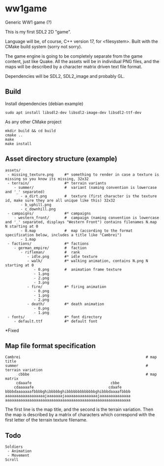# ww1game
Generic WW1 game (?)

This is my first SDL2 2D "game".

Language will be, of course, C++ version 17, for \<filesystem>. Built with the CMake build system (sorry not sorry).

The game engine is going to be completely separate from the game content, just like Quake.
All the assets will be in individual PNG files, and the maps will be described by a character matrix driven text file format.

Dependencies will be SDL2, SDL2_image and probably GL.

## Build
Install dependencies (debian example)
```
sudo apt install libsdl2-dev libsdl2-image-dev libsdl2-ttf-dev
```
As any other CMake project
```
mkdir build && cd build
cmake ..
make
make install
```

## Asset directory structure (example)
```
assets/
 - missing_texture.png     #* something to render in case a texture is missing so you know its missing, 32x32
 - terrain/                #* terrain variants
    - summer/              #  variant (naming convention is lowercase and '_' separated)
       - a_dirt.png        #  texture (first character is the texture id, make sure they are all unique like this) 32x32
       - b_uphill.png
       - c_downhill.png
 - campaigns/              #* campaigns
    - western_front/       #  campaign (naming convention is lowercase and '_' separated, displays "Western Front") contains filenames N.map N starting at 0
       - 0.map             #  map (according to the format specification below, includes a title like "Cambrei")
       - 1.map
 - factions/               #* factions
    - german_empire/       #  faction
       - rifleman/         #  rank
          - idle.png       #* idle texture
          - walk/          #* walking animation, contains N.png N starting at 0
             - 0.png       #  animation frame texture
             - 1.png
             - 2.png
             - 3.png
          - fire/          #* firing animation
             - 0.png
             - 1.png
             - 2.png
          - death/         #* death animation
             - 0.png
             - 1.png
 - fonts/                  #* font directory
    - default.ttf          #* default font
```
*Fixed

## Map file format specification
```
Cambrei                                                         # map title
summer                                                          # terrain variation
      cbbbe                                                     # map matrix
     cdaaafe                                    cbbe     
    cdaaaaafe                                  cdaafe    
bbbbdaaaaaaafbbbbghibbbbbghibbbbbbbbbbbbbghibbbdaaaafbbbb
aaaaaaaaaaaaaaaaaajaaaaaaajaaaaaaaaaaaaaaajaaaaaaaaaaaaaa
aaaaaaaaaaaaaaaaaaaaaaaaaaaaaaaaaaaaaaaaaaaaaaaaaaaaaaaaa
```
The first line is the map title, and the second is the terrain variation. 
Then the map is described by a matrix of characters which correspond with the first letter of the terrain texture filename.

## Todo
```
Soldiers
 - Animation
 - Movement
Scroll
```
